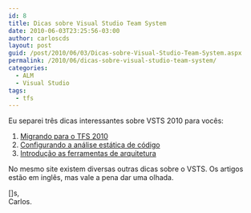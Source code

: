 ```yaml
---
id: 8
title: Dicas sobre Visual Studio Team System
date: 2010-06-03T23:25:56-03:00
author: carloscds
layout: post
guid: /post/2010/06/03/Dicas-sobre-Visual-Studio-Team-System.aspx
permalink: /2010/06/dicas-sobre-visual-studio-team-system/
categories:
  - ALM
  - Visual Studio
tags:
  - tfs
---
```

Eu separei três dicas interessantes sobre VSTS 2010 para vocês:

1. [Migrando para o TFS 2010](http://visualstudiomagazine.com/articles/2010/05/27/upgrading-to-tfs-2010.aspx)  
2. [Configurando a análise estática de código](http://visualstudiomagazine.com/articles/2010/04/27/static-code-analysis-configuration.aspx)  
3. [Introdução as ferramentas de arquitetura](http://visualstudiomagazine.com/articles/2010/02/19/vsts-2010-architecture-tools.aspx)

No mesmo site existem diversas outras dicas sobre o VSTS. Os artigos estão em inglês, mas vale a pena dar uma olhada.

[]s,  
Carlos.